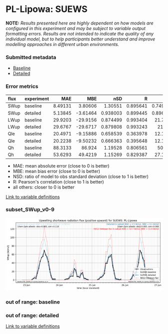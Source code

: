 # PL-Lipowa: SUEWS

**NOTE:** *Results presented here are highly dependent on how models are configured in this experiment and may be subject to variable output formatting errors. Results are not intended to indicate the quality of any individual model, but to help participants better understand and improve modelling approaches in different urban environments.*

### Submitted metadata

- [Baseline](SUEWS_PL-Lipowa_baseline_attrs.md)
- [Detailed](SUEWS_PL-Lipowa_detailed_attrs.md)

### Error metrics

| flux   | experiment   |      MAE |       MBE |      nSD |        R |       5th |     95th |     RMSE |    cRMSE |     AMBE |     1-nSD |        1-R |   nSkewness |   nKurtosis |   Overlap |
|:-------|:-------------|---------:|----------:|---------:|---------:|----------:|---------:|---------:|---------:|---------:|----------:|-----------:|------------:|------------:|----------:|
| SWup   | baseline     |  8.49131 |   3.80606 | 1.30551  | 0.895641 |  0.749951 |  22.0763 | 12.9018  | 0.604828 |  3.80606 | 0.305505  | 0.104359   |    0.135704 |    1.07294  |  0.168162 |
| SWup   | detailed     |  5.13845 |  -3.61464 | 0.938003 | 0.899445 |  0.896946 |   1.2238 |  9.64521 | 0.438731 |  3.61464 | 0.0619984 | 0.100555   |    0.111112 |    1.1724   |  0.123235 |
| LWup   | baseline     | 29.9203  | -29.9156  | 0.874499 | 0.993404 | 21.7672   |  45.5946 | 31.4893  | 0.165187 | 29.9156  | 0.125504  | 0.0065959  |    0.285329 |    0.256873 |  0.192969 |
| LWup   | detailed     | 29.6767  | -29.6717  | 0.879808 | 0.993243 | 21.784    |  44.3708 | 31.2037  | 0.162282 | 29.6717  | 0.120195  | 0.00675676 |    0.255994 |    0.202369 |  0.193429 |
| Qle    | baseline     | 20.4971  |  -9.15886 | 0.658539 | 0.363978 | 12.1628   |  32.2562 | 33.063   | 0.976875 |  9.15886 | 0.341461  | 0.636022   |    1.47342  |    2.49563  |  0.381291 |
| Qle    | detailed     | 20.2238  |  -9.50232 | 0.666363 | 0.395648 | 12.1557   |  31.1119 | 32.5557  | 0.95747  |  9.50232 | 0.333637  | 0.604352   |    1.42347  |    2.13813  |  0.44592  |
| Qh     | baseline     | 88.3133  |  86.924   | 1.19528  | 0.806561 | 50.824    | 108.15   | 99.0381  | 0.707503 | 86.924   | 0.195277  | 0.193439   |    0.464021 |    0.821609 |  0.602198 |
| Qh     | detailed     | 53.6293  |  49.4219  | 1.15269  | 0.829387 | 27.1285   |  73.7431 | 65.7083  | 0.645475 | 49.4219  | 0.152685  | 0.170613   |    0.258618 |    0.575826 |  0.441058 |

 - MAE: mean absolute error (close to 0 is better)
 - MBE: mean bias error (close to 0 is better)
 - NSD: ratio of model to obs standard deviation (close to 1 is better)
 - R: Pearson's correlation (close to 1 is better)
 - all others: closer to 0 is better

[Link to variable definitions](../modelattrs/variable_definitions.md)

### <a name="subset_swup_v0-9"></a>subset_SWup_v0-9
[![SUEWS_PL-Lipowa_subset_SWup_v0-9.png](SUEWS_PL-Lipowa_subset_SWup_v0-9.png)](SUEWS_PL-Lipowa_subset_SWup_v0-9.png)

### out of range: baseline


### out of range: detailed



[Link to variable definitions](../modelattrs/variable_definitions.md)

